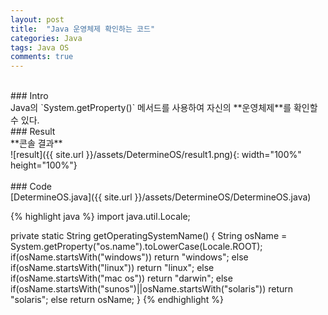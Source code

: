 ```yaml
---
layout: post
title:  "Java 운영체제 확인하는 코드"
categories: Java
tags: Java OS
comments: true
---
```

<br/>
### Intro
<br/>
Java의 `System.getProperty()` 메서드를 사용하여 자신의 **운영체제**를 확인할 수 있다.
<br/>
### Result
<br/>
**콘솔 결과**  
<br/>
![result]({{ site.url }}/assets/DetermineOS/result1.png){: width="100%" height="100%"}  
<br/>
<br/> 
### Code
<br/>
[DetermineOS.java]({{ site.url }}/assets/DetermineOS/DetermineOS.java)

{% highlight java %}
import java.util.Locale;

private static String getOperatingSystemName() {
	String osName = System.getProperty("os.name").toLowerCase(Locale.ROOT);
	if(osName.startsWith("windows"))
		return "windows";
	else if(osName.startsWith("linux"))
		return "linux";
	else if(osName.startsWith("mac os"))
		return "darwin";
	else if(osName.startsWith("sunos")||osName.startsWith("solaris"))
		return "solaris";
	else return osName;
}
{% endhighlight %}
